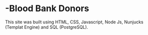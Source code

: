 # -Blood Bank Donors
This site was built using HTML, CSS, Javascript, Node Js, Nunjucks (Templat Engine) and SQL (PostgreSQL). 
